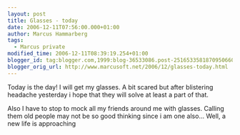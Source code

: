 ```yaml
---
layout: post
title: Glasses - today
date: 2006-12-11T07:56:00.000+01:00
author: Marcus Hammarberg
tags:
  - Marcus private
modified_time: 2006-12-11T08:39:19.254+01:00
blogger_id: tag:blogger.com,1999:blog-36533086.post-2516533581870950660
blogger_orig_url: http://www.marcusoft.net/2006/12/glasses-today.html
---
```


Today is the day! I will get my glasses. A bit scared but after
blistering headache yesterday i hope that they will solve at least a
part of that.

Also I have to stop to mock all my friends around me with glasses.
Calling them old people may not be so good thinking since i am one
also... Well, a new life is approaching

